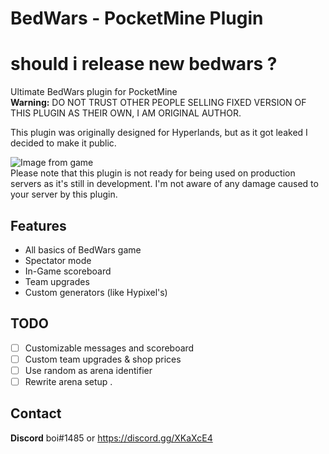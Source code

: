 # BedWars - PocketMine Plugin

# should i release new bedwars ?
Ultimate BedWars plugin for PocketMine<br>
**Warning:** DO NOT TRUST OTHER PEOPLE SELLING FIXED VERSION OF THIS PLUGIN AS THEIR OWN, I AM ORIGINAL AUTHOR.<br>

This plugin was originally designed for Hyperlands, but as it got leaked I decided to make it public.

![Image from game](https://i.imgur.com/X9zSs1u.png)</br>
Please note that this plugin is not ready for being used on production servers as it's still in development. I'm not aware of any damage caused to your server by this plugin.

## Features
- All basics of BedWars game
- Spectator mode
- In-Game scoreboard
- Team upgrades 
- Custom generators (like Hypixel's)

## TODO
- [ ] Customizable messages and scoreboard 
- [ ] Custom team upgrades & shop prices
- [ ] Use random as arena identifier
- [ ] Rewrite arena setup
.
## Contact
**Discord** boi#1485 or https://discord.gg/XKaXcE4
